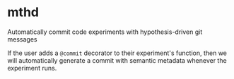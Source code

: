 # mthd
Automatically commit code experiments with hypothesis-driven git messages

If the user adds a `@commit` decorator to their experiment's function, then we will automatically generate a commit with semantic metadata whenever the experiment runs.
